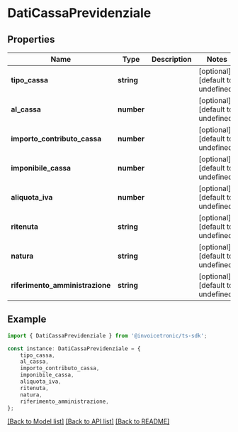 # DatiCassaPrevidenziale


## Properties

Name | Type | Description | Notes
------------ | ------------- | ------------- | -------------
**tipo_cassa** | **string** |  | [optional] [default to undefined]
**al_cassa** | **number** |  | [optional] [default to undefined]
**importo_contributo_cassa** | **number** |  | [optional] [default to undefined]
**imponibile_cassa** | **number** |  | [optional] [default to undefined]
**aliquota_iva** | **number** |  | [optional] [default to undefined]
**ritenuta** | **string** |  | [optional] [default to undefined]
**natura** | **string** |  | [optional] [default to undefined]
**riferimento_amministrazione** | **string** |  | [optional] [default to undefined]

## Example

```typescript
import { DatiCassaPrevidenziale } from '@invoicetronic/ts-sdk';

const instance: DatiCassaPrevidenziale = {
    tipo_cassa,
    al_cassa,
    importo_contributo_cassa,
    imponibile_cassa,
    aliquota_iva,
    ritenuta,
    natura,
    riferimento_amministrazione,
};
```

[[Back to Model list]](../README.md#documentation-for-models) [[Back to API list]](../README.md#documentation-for-api-endpoints) [[Back to README]](../README.md)
